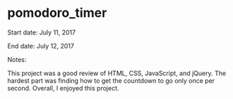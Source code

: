 # pomodoro_timer

Start date: July 11, 2017

End date: July 12, 2017



Notes:

This project was a good review of HTML, CSS, JavaScript, and jQuery.  The hardest part was finding how to get the countdown to go only once per second.  Overall, I enjoyed this project. 